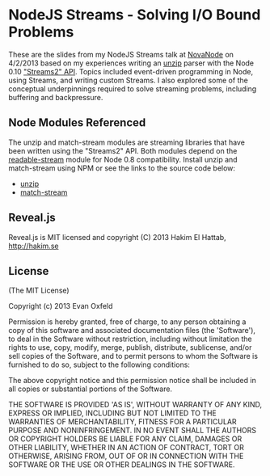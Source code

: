 # NodeJS Streams - Solving I/O Bound Problems

These are the slides from my NodeJS Streams talk at
[NovaNode](http://www.meetup.com/Nova-Node/) on 4/2/2013 based on my
experiences writing an [unzip](https://github.com/nearinfinity/node-unzip)
parser with the Node 0.10
["Streams2" API](http://blog.nodejs.org/2012/12/20/streams2/). Topics
included event-driven programming in Node, using Streams, and writing
custom Streams. I also explored some of the conceptual underpinnings
required to solve streaming problems, including buffering and
backpressure.

## Node Modules Referenced
The unzip and match-stream modules are streaming libraries that have
been written using the "Streams2" API. Both modules depend on the
[readable-stream](https://github.com/isaacs/readable-stream) module for
Node 0.8 compatibility. Install unzip and match-stream using NPM or see
the links to the source code below:

* [unzip](https://github.com/nearinfinity/node-unzip)
* [match-stream](https://github.com/EvanOxfeld/match-stream)

## Reveal.js

Reveal.js is MIT licensed and copyright (C) 2013 Hakim El Hattab, http://hakim.se

## License

(The MIT License)

Copyright (c) 2013 Evan Oxfeld

Permission is hereby granted, free of charge, to any person obtaining
a copy of this software and associated documentation files (the
'Software'), to deal in the Software without restriction, including
without limitation the rights to use, copy, modify, merge, publish,
distribute, sublicense, and/or sell copies of the Software, and to
permit persons to whom the Software is furnished to do so, subject to
the following conditions:

The above copyright notice and this permission notice shall be
included in all copies or substantial portions of the Software.

THE SOFTWARE IS PROVIDED 'AS IS', WITHOUT WARRANTY OF ANY KIND,
EXPRESS OR IMPLIED, INCLUDING BUT NOT LIMITED TO THE WARRANTIES OF
MERCHANTABILITY, FITNESS FOR A PARTICULAR PURPOSE AND NONINFRINGEMENT.
IN NO EVENT SHALL THE AUTHORS OR COPYRIGHT HOLDERS BE LIABLE FOR ANY
CLAIM, DAMAGES OR OTHER LIABILITY, WHETHER IN AN ACTION OF CONTRACT,
TORT OR OTHERWISE, ARISING FROM, OUT OF OR IN CONNECTION WITH THE
SOFTWARE OR THE USE OR OTHER DEALINGS IN THE SOFTWARE.
